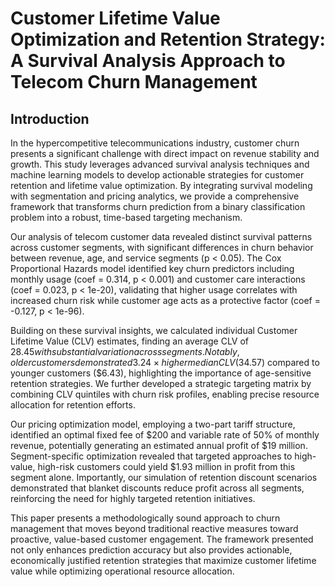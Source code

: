 # Customer Lifetime Value Optimization and Retention Strategy: A Survival Analysis Approach to Telecom Churn Management

## Introduction

In the hypercompetitive telecommunications industry, customer churn presents a significant challenge with direct impact on revenue stability and growth. This study leverages advanced survival analysis techniques and machine learning models to develop actionable strategies for customer retention and lifetime value optimization. By integrating survival modeling with segmentation and pricing analytics, we provide a comprehensive framework that transforms churn prediction from a binary classification problem into a robust, time-based targeting mechanism.

Our analysis of telecom customer data revealed distinct survival patterns across customer segments, with significant differences in churn behavior between revenue, age, and service segments (p < 0.05). The Cox Proportional Hazards model identified key churn predictors including monthly usage (coef = 0.314, p < 0.001) and customer care interactions (coef = 0.023, p < 1e-20), validating that higher usage correlates with increased churn risk while customer age acts as a protective factor (coef = -0.127, p < 1e-96).

Building on these survival insights, we calculated individual Customer Lifetime Value (CLV) estimates, finding an average CLV of $28.45 with substantial variation across segments. Notably, older customers demonstrated 3.24× higher median CLV ($34.57) compared to younger customers ($6.43), highlighting the importance of age-sensitive retention strategies. We further developed a strategic targeting matrix by combining CLV quintiles with churn risk profiles, enabling precise resource allocation for retention efforts.

Our pricing optimization model, employing a two-part tariff structure, identified an optimal fixed fee of $200 and variable rate of 50% of monthly revenue, potentially generating an estimated annual profit of $19 million. Segment-specific optimization revealed that targeted approaches to high-value, high-risk customers could yield $1.93 million in profit from this segment alone. Importantly, our simulation of retention discount scenarios demonstrated that blanket discounts reduce profit across all segments, reinforcing the need for highly targeted retention initiatives.

This paper presents a methodologically sound approach to churn management that moves beyond traditional reactive measures toward proactive, value-based customer engagement. The framework presented not only enhances prediction accuracy but also provides actionable, economically justified retention strategies that maximize customer lifetime value while optimizing operational resource allocation. 